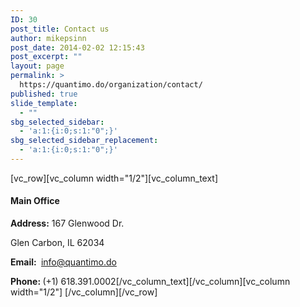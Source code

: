 ```yaml
---
ID: 30
post_title: Contact us
author: mikepsinn
post_date: 2014-02-02 12:15:43
post_excerpt: ""
layout: page
permalink: >
  https://quantimo.do/organization/contact/
published: true
slide_template:
  - ""
sbg_selected_sidebar:
  - 'a:1:{i:0;s:1:"0";}'
sbg_selected_sidebar_replacement:
  - 'a:1:{i:0;s:1:"0";}'
---
```

[vc_row][vc_column width="1/2"][vc_column_text]
<h4>Main Office</h4>
<strong>Address:</strong>
167 Glenwood Dr.

Glen Carbon, IL 62034

<strong>Email: </strong>
info@quantimo.do

<strong>Phone: </strong>
(+1) 618.391.0002[/vc_column_text][/vc_column][vc_column width="1/2"]
[/vc_column][/vc_row]